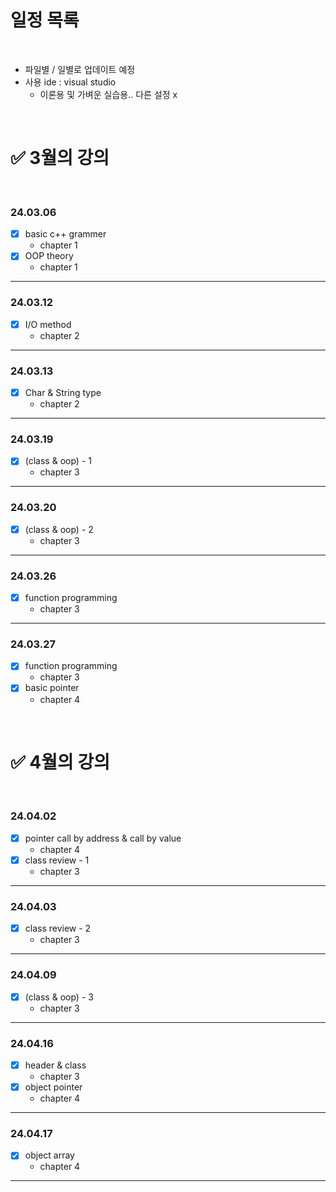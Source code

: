 # **일정 목록**

<br>

- 파일별 / 일별로 업데이트 예정
- 사용 ide : visual studio
    - 이론용 및 가벼운 실습용.. 다른 설정 x

<br>

# ✅ 3월의 강의

<br>

### 24.03.06

- [x] basic c++ grammer
    - chapter 1
- [x] OOP theory
    - chapter 1

___

### 24.03.12

- [x] I/O method
    - chapter 2

___

### 24.03.13

- [x] Char & String type
    - chapter 2

___

### 24.03.19

- [x] (class & oop) - 1
    - chapter 3

___

### 24.03.20

- [x] (class & oop) - 2
    - chapter 3

___

### 24.03.26

- [x] function programming
    - chapter 3

___

### 24.03.27

- [x] function programming 
    - chapter 3
- [x] basic pointer
    - chapter 4

<br>

# ✅ 4월의 강의

<br>

### 24.04.02

- [x] pointer call by address & call by value
    - chapter 4
- [x] class review - 1
    - chapter 3

___

### 24.04.03

- [x] class review - 2
    - chapter 3

___

### 24.04.09

- [x] (class & oop) - 3
    - chapter 3

___

### 24.04.16

- [x] header & class
    - chapter 3
- [x] object pointer
    - chapter 4

___

### 24.04.17

- [x] object array
    - chapter 4

___
